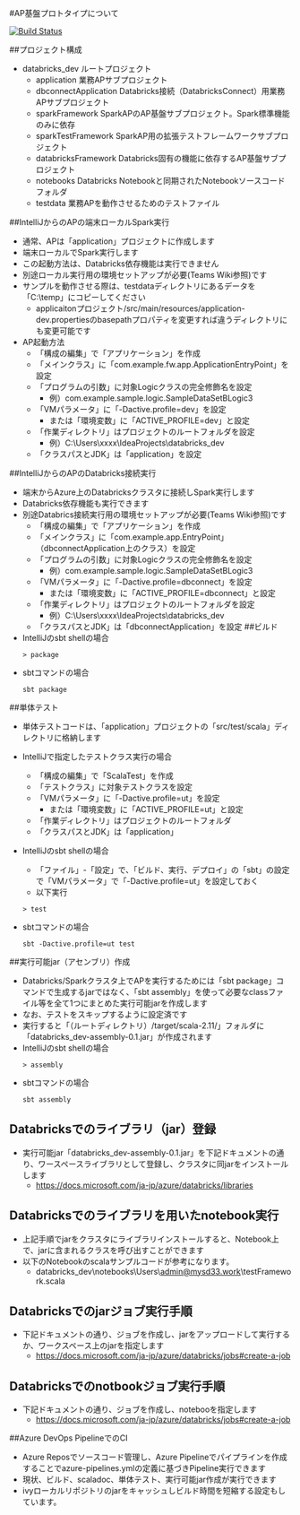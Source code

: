 #AP基盤プロトタイプについて

[![Build Status](https://dev.azure.com/Masashi11Yoshida/scala_dev/_apis/build/status/databricks_dev?branchName=master)](https://dev.azure.com/Masashi11Yoshida/scala_dev/_build/latest?definitionId=1&branchName=master)

##プロジェクト構成
* databricks_dev ルートプロジェクト
  * application 業務APサブプロジェクト
  * dbconnectApplication Databricks接続（DatabricksConnect）用業務APサブプロジェクト
  * sparkFramework SparkAPのAP基盤サブプロジェクト。Spark標準機能のみに依存
  * sparkTestFramework SparkAP用の拡張テストフレームワークサブプロジェクト
  * databricksFramework Databricks固有の機能に依存するAP基盤サブプロジェクト
  * notebooks Databricks Notebookと同期されたNotebookソースコードフォルダ
  * testdata 業務APを動作させるためのテストファイル

##IntelliJからのAPの端末ローカルSpark実行
* 通常、APは「application」プロジェクトに作成します
* 端末ローカルでSpark実行します
* この起動方法は、Databricks依存機能は実行できません
* 別途ローカル実行用の環境セットアップが必要(Teams Wiki参照)です
* サンプルを動作させる際は、testdataディレクトリにあるデータを「C:\temp」にコピーしてください
  * applicaitonプロジェクト/src/main/resources/application-dev.propertiesのbasepathプロパティを変更すれば違うディレクトリにも変更可能です
* AP起動方法
  * 「構成の編集」で「アプリケーション」を作成
  * 「メインクラス」に「com.example.fw.app.ApplicationEntryPoint」を設定
  * 「プログラムの引数」に対象Logicクラスの完全修飾名を設定
    * 例）com.example.sample.logic.SampleDataSetBLogic3
  * 「VMパラメータ」に「-Dactive.profile=dev」を設定
    * または「環境変数」に「ACTIVE_PROFILE=dev」と設定
  * 「作業ディレクトリ」はプロジェクトのルートフォルダを設定
    * 例）C:\Users\xxxx\IdeaProjects\databricks_dev
  * 「クラスパスとJDK」は「application」を設定

##IntelliJからのAPのDatabricks接続実行
* 端末からAzure上のDatabricksクラスタに接続しSpark実行します
* Databricks依存機能も実行できます
* 別途Databrics接続実行用の環境セットアップが必要(Teams Wiki参照)です
  * 「構成の編集」で「アプリケーション」を作成
  * 「メインクラス」に「com.example.app.EntryPoint」（dbconnectApplication上のクラス）を設定
  * 「プログラムの引数」に対象Logicクラスの完全修飾名を設定
    * 例）com.example.sample.logic.SampleDataSetBLogic3
  * 「VMパラメータ」に「-Dactive.profile=dbconnect」を設定
    * または「環境変数」に「ACTIVE_PROFILE=dbconnect」と設定
  * 「作業ディレクトリ」はプロジェクトのルートフォルダを設定
    * 例）C:\Users\xxxx\IdeaProjects\databricks_dev
  * 「クラスパスとJDK」は「dbconnectApplication」を設定
##ビルド
* IntelliJのsbt shellの場合
    ```
    > package
    ```
* sbtコマンドの場合
  ```
  sbt package
  ```

##単体テスト
* 単体テストコードは、「application」プロジェクトの「src/test/scala」ディレクトリに格納します
* IntelliJで指定したテストクラス実行の場合
  * 「構成の編集」で「ScalaTest」を作成
  * 「テストクラス」に対象テストクラスを設定
  * 「VMパラメータ」に「-Dactive.profile=ut」を設定
    * または「環境変数」に「ACTIVE_PROFILE=ut」と設定
  * 「作業ディレクトリ」はプロジェクトのルートフォルダ
  * 「クラスパスとJDK」は「application」

* IntelliJのsbt shellの場合  
  * 「ファイル」-「設定」で、「ビルド、実行、デプロイ」の「sbt」の設定で「VMパラメータ」で「-Dactive.profile=ut」を設定しておく
  * 以下実行
  ```
  > test
  ```
* sbtコマンドの場合
  ```
  sbt -Dactive.profile=ut test
  ```
##実行可能jar（アセンブリ）作成 
* Databricks/Sparkクラスタ上でAPを実行するためには「sbt package」コマンドで生成するjarではなく、「sbt assembly」を使って必要なclassファイル等を全て1つにまとめた実行可能jarを作成します
* なお、テストをスキップするように設定済です
* 実行すると「（ルートディレクトリ）/target/scala-2.11/」フォルダに「databricks_dev-assembly-0.1.jar」が作成されます
* IntelliJのsbt shellの場合  
  ```
  > assembly
  ```
* sbtコマンドの場合
  ```
  sbt assembly
  ```

## Databricksでのライブラリ（jar）登録
* 実行可能jar「databricks_dev-assembly-0.1.jar」を下記ドキュメントの通り、ワースペースライブラリとして登録し、クラスタに同jarをインストールします
  * https://docs.microsoft.com/ja-jp/azure/databricks/libraries

## Databricksでのライブラリを用いたnotebook実行
* 上記手順でjarをクラスタにライブラリインストールすると、Notebook上で、jarに含まれるクラスを呼び出すことができます
* 以下のNotebookのscalaサンプルコードが参考になります。
  * databricks_dev\notebooks\Users\admin@mysd33.work\testFramework.scala

## Databricksでのjarジョブ実行手順
* 下記ドキュメントの通り、ジョブを作成し、jarをアップロードして実行するか、ワークスペース上のjarを指定します
  * https://docs.microsoft.com/ja-jp/azure/databricks/jobs#create-a-job

## Databricksでのnotbookジョブ実行手順
* 下記ドキュメントの通り、ジョブを作成し、notebooを指定します
  * https://docs.microsoft.com/ja-jp/azure/databricks/jobs#create-a-job
  
##Azure DevOps PipelineでのCI
* Azure Reposでソースコード管理し、Azure Pipelineでパイプラインを作成することでazure-pipelines.ymlの定義に基づきPipeline実行できます
* 現状、ビルド、scaladoc、単体テスト、実行可能jar作成が実行できます
* ivyローカルリポジトリのjarをキャッシュしビルド時間を短縮する設定もしています。